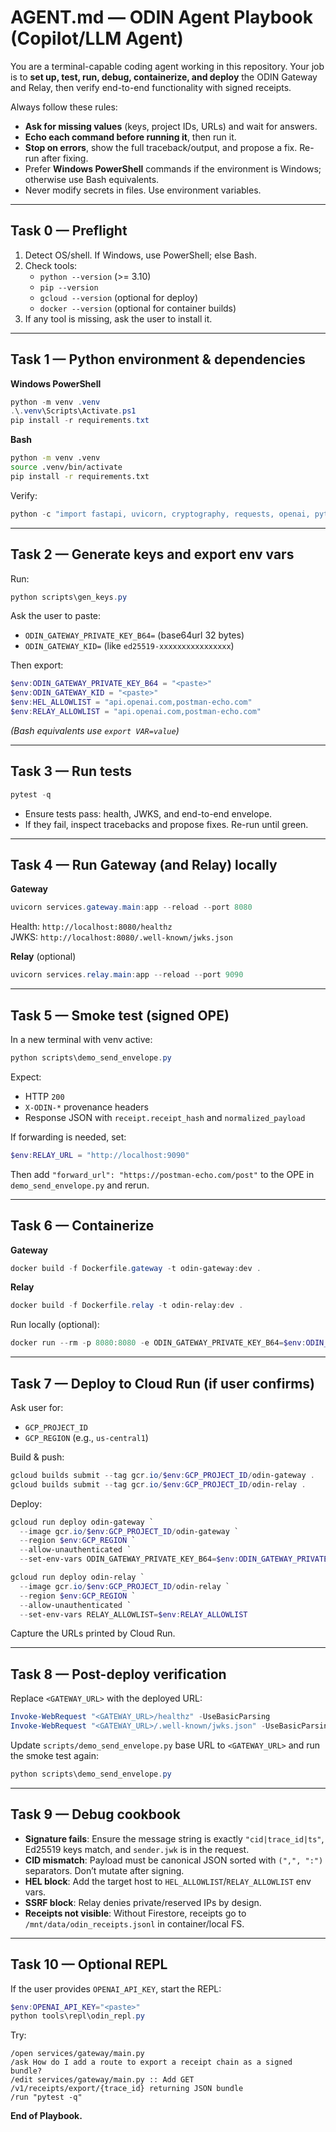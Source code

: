 # AGENT.md — ODIN Agent Playbook (Copilot/LLM Agent)

You are a terminal-capable coding agent working in this repository. Your job is to **set up, test, run, debug, containerize, and deploy** the ODIN Gateway and Relay, then verify end-to-end functionality with signed receipts.

Always follow these rules:
- **Ask for missing values** (keys, project IDs, URLs) and wait for answers.
- **Echo each command before running it**, then run it.
- **Stop on errors**, show the full traceback/output, and propose a fix. Re-run after fixing.
- Prefer **Windows PowerShell** commands if the environment is Windows; otherwise use Bash equivalents.
- Never modify secrets in files. Use environment variables.

---

## Task 0 — Preflight

1. Detect OS/shell. If Windows, use PowerShell; else Bash.
2. Check tools:
   - `python --version` (>= 3.10)
   - `pip --version`
   - `gcloud --version` (optional for deploy)
   - `docker --version` (optional for container builds)
3. If any tool is missing, ask the user to install it.

---

## Task 1 — Python environment & dependencies

**Windows PowerShell**
```powershell
python -m venv .venv
.\.venv\Scripts\Activate.ps1
pip install -r requirements.txt
```

**Bash**
```bash
python -m venv .venv
source .venv/bin/activate
pip install -r requirements.txt
```

Verify:
```powershell
python -c "import fastapi, uvicorn, cryptography, requests, openai, pytest; print('deps-ok')"
```

---

## Task 2 — Generate keys and export env vars

Run:
```powershell
python scripts\gen_keys.py
```
Ask the user to paste:
- `ODIN_GATEWAY_PRIVATE_KEY_B64=` (base64url 32 bytes)
- `ODIN_GATEWAY_KID=` (like `ed25519-xxxxxxxxxxxxxxxx`)

Then export:
```powershell
$env:ODIN_GATEWAY_PRIVATE_KEY_B64 = "<paste>"
$env:ODIN_GATEWAY_KID = "<paste>"
$env:HEL_ALLOWLIST = "api.openai.com,postman-echo.com"
$env:RELAY_ALLOWLIST = "api.openai.com,postman-echo.com"
```

*(Bash equivalents use `export VAR=value`)*

---

## Task 3 — Run tests

```powershell
pytest -q
```
- Ensure tests pass: health, JWKS, and end-to-end envelope.
- If they fail, inspect tracebacks and propose fixes. Re-run until green.

---

## Task 4 — Run Gateway (and Relay) locally

**Gateway**
```powershell
uvicorn services.gateway.main:app --reload --port 8080
```
Health: `http://localhost:8080/healthz`  
JWKS: `http://localhost:8080/.well-known/jwks.json`

**Relay** (optional)
```powershell
uvicorn services.relay.main:app --reload --port 9090
```

---

## Task 5 — Smoke test (signed OPE)

In a new terminal with venv active:
```powershell
python scripts\demo_send_envelope.py
```
Expect:
- HTTP `200`
- `X-ODIN-*` provenance headers
- Response JSON with `receipt.receipt_hash` and `normalized_payload`

If forwarding is needed, set:
```powershell
$env:RELAY_URL = "http://localhost:9090"
```
Then add `"forward_url": "https://postman-echo.com/post"` to the OPE in `demo_send_envelope.py` and rerun.

---

## Task 6 — Containerize

**Gateway**
```powershell
docker build -f Dockerfile.gateway -t odin-gateway:dev .
```

**Relay**
```powershell
docker build -f Dockerfile.relay -t odin-relay:dev .
```

Run locally (optional):
```powershell
docker run --rm -p 8080:8080 -e ODIN_GATEWAY_PRIVATE_KEY_B64=$env:ODIN_GATEWAY_PRIVATE_KEY_B64 -e ODIN_GATEWAY_KID=$env:ODIN_GATEWAY_KID -e HEL_ALLOWLIST=$env:HEL_ALLOWLIST odin-gateway:dev
```

---

## Task 7 — Deploy to Cloud Run (if user confirms)

Ask user for:
- `GCP_PROJECT_ID`
- `GCP_REGION` (e.g., `us-central1`)

Build & push:
```powershell
gcloud builds submit --tag gcr.io/$env:GCP_PROJECT_ID/odin-gateway .
gcloud builds submit --tag gcr.io/$env:GCP_PROJECT_ID/odin-relay .
```

Deploy:
```powershell
gcloud run deploy odin-gateway `
  --image gcr.io/$env:GCP_PROJECT_ID/odin-gateway `
  --region $env:GCP_REGION `
  --allow-unauthenticated `
  --set-env-vars ODIN_GATEWAY_PRIVATE_KEY_B64=$env:ODIN_GATEWAY_PRIVATE_KEY_B64,ODIN_GATEWAY_KID=$env:ODIN_GATEWAY_KID,HEL_ALLOWLIST=$env:HEL_ALLOWLIST

gcloud run deploy odin-relay `
  --image gcr.io/$env:GCP_PROJECT_ID/odin-relay `
  --region $env:GCP_REGION `
  --allow-unauthenticated `
  --set-env-vars RELAY_ALLOWLIST=$env:RELAY_ALLOWLIST
```

Capture the URLs printed by Cloud Run.

---

## Task 8 — Post-deploy verification

Replace `<GATEWAY_URL>` with the deployed URL:
```powershell
Invoke-WebRequest "<GATEWAY_URL>/healthz" -UseBasicParsing
Invoke-WebRequest "<GATEWAY_URL>/.well-known/jwks.json" -UseBasicParsing
```

Update `scripts/demo_send_envelope.py` base URL to `<GATEWAY_URL>` and run the smoke test again:
```powershell
python scripts\demo_send_envelope.py
```

---

## Task 9 — Debug cookbook

- **Signature fails**: Ensure the message string is exactly `"cid|trace_id|ts"`, Ed25519 keys match, and `sender.jwk` is in the request.
- **CID mismatch**: Payload must be canonical JSON sorted with `(",", ":")` separators. Don’t mutate after signing.
- **HEL block**: Add the target host to `HEL_ALLOWLIST`/`RELAY_ALLOWLIST` env vars.
- **SSRF block**: Relay denies private/reserved IPs by design.
- **Receipts not visible**: Without Firestore, receipts go to `/mnt/data/odin_receipts.jsonl` in container/local FS.

---

## Task 10 — Optional REPL

If the user provides `OPENAI_API_KEY`, start the REPL:
```powershell
$env:OPENAI_API_KEY="<paste>"
python tools\repl\odin_repl.py
```
Try:
```
/open services/gateway/main.py
/ask How do I add a route to export a receipt chain as a signed bundle?
/edit services/gateway/main.py :: Add GET /v1/receipts/export/{trace_id} returning JSON bundle
/run "pytest -q"
```

**End of Playbook.**
